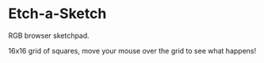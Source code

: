 # Etch-a-Sketch

RGB browser sketchpad.

16x16 grid of squares, move your mouse over the grid to see what happens!